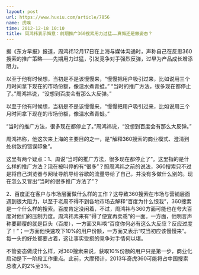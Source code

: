 ```yaml
---
layout: post
url: https://www.huxiu.com/article/7856
name: 虎嗅
time: 2012-12-18 10:10
title: 周鸿祎表示悔意：前期推广360搜索用力过猛……真悔还是做姿态？
---
```

据《东方早报》报道，周鸿祎12月17日在上海与媒体沟通时，声称自己在反思360搜索的推广策略——先期用力过猛，引发竞争对手强烈反弹，过早为产品成长增添阻力。

以至于他有时候想，当初是不是该慢慢来，“慢慢把用户吸引过来，比如说用三个月时间拿下现在的市场份额，像温水煮青蛙。” “当时的推广方法，很多现在都停止了。”周鸿祎说，“没想到百度会有那么大反弹。”

以至于他有时候想，当初是不是该慢慢来，“慢慢把用户吸引过来，比如说用三个月时间拿下现在的市场份额，像温水煮青蛙。”

“当时的推广方法，很多现在都停止了。”周鸿祎说，“没想到百度会有那么大反弹。”

周鸿祎称，他这次来上海的主要目的之一，是“解释360搜索的商业模式、澄清到处树敌的错误印象”。

这里有两个疑点：1、周说“当时的推广方法，很多现在都停止了”。这里指的是什么样的推广方法？现在被叫停的有“很多”？照周鸿祎之前的说法，360搜索只不过是将自己浏览器与网址导航导给谷歌的流量导给了自己，并没有多做什么别的。现在怎么又冒出“当时的很多推广方法了”？

2、百度正在客户与市场层面做什么样的工作？这导致360搜索在市场与营销层面遇到很大阻力，以至于老周不得不到各地市场去解释“百度为什么恨我”，360搜索是一个什么样的搜索。百度肯定没闲着，不过，周鸿祎与360方面可能也在夸大百度对他们的压制力度。周鸿祎素来有“得了便宜再卖乖”的一面。一方面，他明言声称要颠覆的就是巨头（百度），一方面又叫唤“百度你何必有这么大反应？反应过度了！”；一方面他快速攻下10%的用户份额，一方面又表示“哎当初应该慢慢来”。每一头的好处都要占着，这让事实受损的竞争对手情何以堪。

不管姿态做成什么样，对360搜索来说，获取10%份额的用户只是第一步，商业化启动是下一阶段工作重点。此前，大摩预计，2013年奇虎360可能将占中国搜索总收入的2%至3%。

